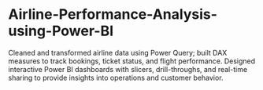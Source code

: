 # Airline-Performance-Analysis-using-Power-BI
Cleaned and transformed airline data using Power Query; built DAX measures to track bookings, ticket status, and flight performance. Designed interactive Power BI dashboards with slicers, drill-throughs, and real-time sharing to provide insights into operations and customer behavior. 
